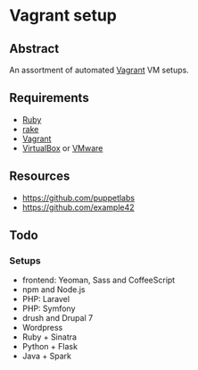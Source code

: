 # Vagrant setup

## Abstract

An assortment of automated [Vagrant](http://www.vagrantup.com) VM setups.

## Requirements

* [Ruby](https://www.ruby-lang.org)
* [rake](http://rake.rubyforge.org)
* [Vagrant](http://www.vagrantup.com)
* [VirtualBox](https://www.virtualbox.org) or [VMware](http://www.vmware.com)

## Resources

* https://github.com/puppetlabs
* https://github.com/example42

## Todo

### Setups

* frontend: Yeoman, Sass and CoffeeScript
* npm and Node.js
* PHP: Laravel
* PHP: Symfony
* drush and Drupal 7
* Wordpress
* Ruby + Sinatra
* Python + Flask
* Java + Spark
